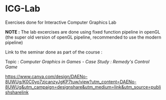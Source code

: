 # ICG-Lab
Exercises done for Interactive Computer Graphics Lab

**NOTE :** The lab excercises are done using fixed function pipeline in openGL (the super old version of openGL pipeline, recommended to use the modern pipeline)

Link to the seminar done as part of the course :

Topic : *Computer Graphics in Games - Case Study : Remedy's Control Game*

https://www.canva.com/design/DAENo-8UWUg/K0C0yo7zjcanzyJgKP7tuw/view?utm_content=DAENo-8UWUg&utm_campaign=designshare&utm_medium=link&utm_source=publishsharelink
